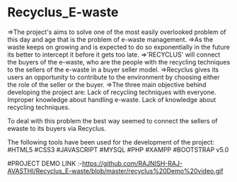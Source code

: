 # Recyclus_E-waste
=>The project's aims to solve one of the most easily overlooked problem of
this day and age that is the problem of e-waste management.
=>As the waste keeps on growing and is expected to do so exponentially in
the future its better to intercept it before it gets too late.
=>'RECYCLUS' will connect the buyers of the e-waste, who are the people
with the recycling techniques to the sellers of the e-waste in a buyer seller
model.
=>Recyclus gives its users an opportunity to contribute to the environment
by choosing either the role of the seller or the buyer.
=>The three main objective behind developing the project are:
Lack of recycling techniques with everyone.
Improper knowledge about handling e-waste.
Lack of knowledge about recycling techniques.

To deal with this problem the best way seemed to connect the sellers of ewaste
to its buyers via Recyclus.

The following tools have been used for the development of the project:
#HTML5 
#CSS3 
#JAVASCRIPT 
#MYSQL
#PHP
#XAMPP 
#BOOTSTRAP v5.0

#PROJECT DEMO
LINK :-https://github.com/RAJNISH-RAJ-AVASTHI/Recyclus_E-waste/blob/master/recyclus%20Demo%20video.gif
